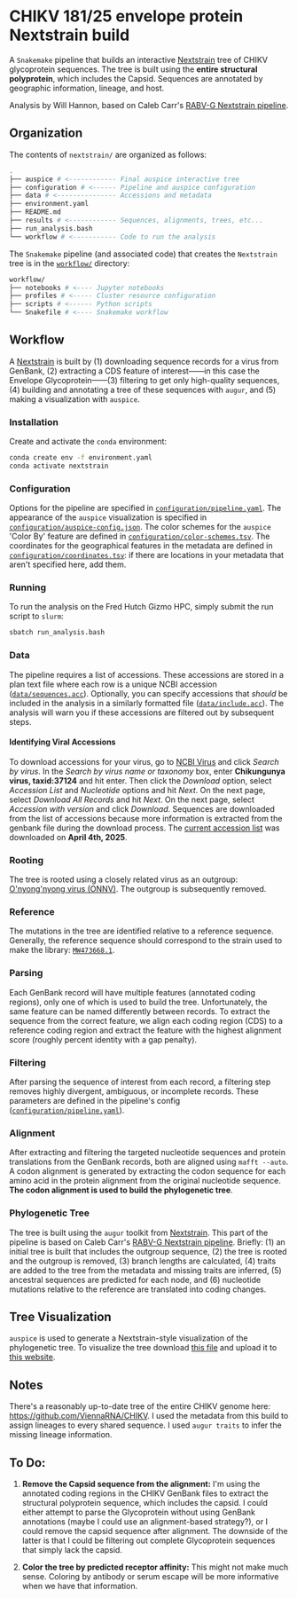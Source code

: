 # CHIKV 181/25 envelope protein Nextstrain build

A `Snakemake` pipeline that builds an interactive [Nextstrain](https://nextstrain.org/) tree of CHIKV glycoprotein sequences. The tree is built using the **entire structural polyprotein**, which includes the Capsid. Sequences are annotated by geographic information, lineage, and host.

Analysis by Will Hannon, based on Caleb Carr's [RABV-G Nextstrain pipeline](https://github.com/dms-vep/RABV_Pasteur_G_DMS/tree/main/non-pipeline_analyses/RABV_nextstrain).

## Organization

The contents of `nextstrain/` are organized as follows:

```bash
.
├── auspice # <------------ Final auspice interactive tree
├── configuration # <------ Pipeline and auspice configuration
├── data # <--------------- Accessions and metadata 
├── environment.yaml
├── README.md
├── results # <------------ Sequences, alignments, trees, etc...
├── run_analysis.bash
└── workflow # <----------- Code to run the analysis
```

The `Snakemake` pipeline (and associated code) that creates the `Nextstrain` tree is in the [`workflow/`](workflow/) directory:

```bash
workflow/
├── notebooks # <---- Jupyter notebooks
├── profiles # <----- Cluster resource configuration
├── scripts # <------ Python scripts
└── Snakefile # <---- Snakemake workflow
```

## Workflow

A [Nextstrain](https://nextstrain.org/) is built by (1) downloading sequence records for a virus from GenBank, (2) extracting a CDS feature of interest——in this case the Envelope Glycoprotein——(3) filtering to get only high-quality sequences, (4) building and annotating a tree of these sequences with `augur`, and (5) making a visualization with `auspice`.

### Installation

Create and activate the `conda` environment:

```bash
conda create env -f environment.yaml
conda activate nextstrain
```

### Configuration 

Options for the pipeline are specified in [`configuration/pipeline.yaml`](configuration/pipeline.yaml). The appearance of the `auspice` visualization is specified in [`configuration/auspice-config.json`](configuration/auspice-config.json). The color schemes for the `auspice` 'Color By' feature are defined in [`configuration/color-schemes.tsv`](configuration/color-schemes.tsv). The coordinates for the geographical features in the metadata are defined in [`configuration/coordinates.tsv`](configuration/coordinates.tsv): if there are locations in your metadata that aren't specified here, add them.

### Running

To run the analysis on the Fred Hutch Gizmo HPC, simply submit the run script to `slurm`:

```bash
sbatch run_analysis.bash
```

### Data

The pipeline requires a list of accessions. These accessions are stored in a plan text file where each row is a unique NCBI accession ([`data/sequences.acc`](data/sequences.acc)). Optionally, you can specify accessions that *should* be included in the analysis in a similarly formatted file ([`data/include.acc`](data/include.acc)). The analysis will warn you if these accessions are filtered out by subsequent steps.

#### Identifying Viral Accessions

To download accessions for your virus, go to [NCBI Virus](https://www.ncbi.nlm.nih.gov/labs/virus/vssi/#/) and click *Search by virus*. In the *Search by virus name or taxonomy* box, enter **Chikungunya virus, taxid:37124** and hit enter. Then click the  *Download* option, select *Accession List* and *Nucleotide* options and hit *Next*. On the next page, select *Download All Records* and hit *Next*. On the next page, select *Accession with version* and click *Download*. Sequences are downloaded from the list of accessions because more information is extracted from the genbank file during the download process. The [current accession list](configuration/sequences.acc) was downloaded on **April 4th, 2025**.

### Rooting

The tree is rooted using a closely related virus as an outgroup: [O'nyong'nyong virus (ONNV)](https://www.ncbi.nlm.nih.gov/nuccore/NC_075006.1). The outgroup is subsequently removed.

### Reference

The mutations in the tree are identified relative to a reference sequence. Generally, the reference sequence should correspond to the strain used to make the library: [`MW473668.1`](https://www.ncbi.nlm.nih.gov/nuccore/MW473668.1).

### Parsing

Each GenBank record will have multiple features (annotated coding regions), only one of which is used to build the tree. Unfortunately, the same feature can be named differently between records. To extract the sequence from the correct feature, we align each coding region (CDS) to a reference coding region and extract the feature with the highest alignment score (roughly percent identity with a gap penalty).

### Filtering

After parsing the sequence of interest from each record, a filtering step removes highly divergent, ambiguous, or incomplete records. These parameters are defined in the pipeline's config ([`configuration/pipeline.yaml`](configuration/pipeline.yaml)).

### Alignment 

After extracting and filtering the targeted nucleotide sequences and protein translations from the GenBank records, both are aligned using `mafft --auto`. A codon alignment is generated by extracting the codon sequence for each amino acid in the protein alignment from the original nucleotide sequence. **The codon alignment is used to build the phylogenetic tree**.

### Phylogenetic Tree

The tree is built using the `augur` toolkit from [Nextstrain](https://nextstrain.org/). This part of the pipeline is based on Caleb Carr's [RABV-G Nextstrain pipeline](https://github.com/dms-vep/RABV_Pasteur_G_DMS/tree/main/non-pipeline_analyses/RABV_nextstrain). Briefly: (1) an initial tree is built that includes the outgroup sequence, (2) the tree is rooted and the outgroup is removed, (3) branch lengths are calculated, (4) traits are added to the tree from the metadata and missing traits are inferred, (5) ancestral sequences are predicted for each node, and (6) nucleotide mutations relative to the reference are translated into coding changes.

## Tree Visualization

`auspice` is used to generate a Nextstrain-style visualization of the phylogenetic tree. To visualize the tree download [this file](auspice/auspice.json) and upload it to [this website](https://auspice.us/).


## Notes

There's a reasonably up-to-date tree of the entire CHIKV genome here: https://github.com/ViennaRNA/CHIKV. I used the metadata from this build to assign lineages to every shared sequence. I used `augur traits` to infer the missing lineage information.

## To Do:

1. **Remove the Capsid sequence from the alignment:** I'm using the annotated coding regions in the CHIKV GenBank files to extract the structural polyprotein sequence, which includes the capsid. I could either attempt to parse the Glycoprotein without using GenBank annotations (maybe I could use an alignment-based strategy?), or I could remove the capsid sequence after alignment. The downside of the latter is that I could be filtering out complete Glycoprotein sequences that simply lack the capsid.

2. **Color the tree by predicted receptor affinity:** This might not make much sense. Coloring by antibody or serum escape will be more informative when we have that information. 
